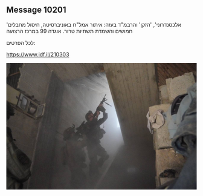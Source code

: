 ## Message 10201

'אלכסנדרוני', 'הזקן' והרבמ"ד בעזה:
איתור אמל"ח באוניברסיטה, חיסול מחבלים חמושים והשמדת תשתיות טרור. אוגדה 99 במרכז הרצועה

לכל הפרטים:

https://www.idf.il/210303

![Photo](10201/10201_photo.jpg)
